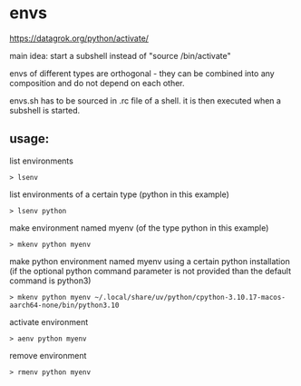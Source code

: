 # envs

https://datagrok.org/python/activate/

main idea: start a subshell instead of "source <env path>/bin/activate"

envs of different types are orthogonal - they can be combined into any
composition and do not depend on each other.

envs.sh has to be sourced in .rc file of a shell. 
it is then executed when a subshell is started.

## usage:

list environments
```
> lsenv
```

list environments of a certain type (python in this example)
```
> lsenv python
```

make environment named myenv (of the type python in this example)
```
> mkenv python myenv
```

make python environment named myenv using a certain python installation
(if the optional python command parameter is not provided than the default command is python3)
```
> mkenv python myenv ~/.local/share/uv/python/cpython-3.10.17-macos-aarch64-none/bin/python3.10
```

activate environment
```
> aenv python myenv
```

remove environment
```
> rmenv python myenv
```

